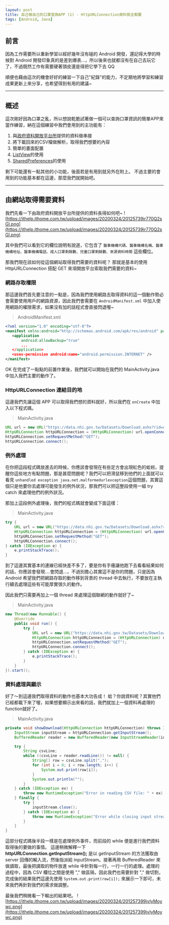 ```yaml
---
layout: post
title: 自己做自己的口罩查詢APP (1) - HttpURLConnection資料我全都要
tags: [Android, Java]
---
```


## 前言
因為工作需要所以重新學習以經好幾年沒有碰的 Android 開發，還記得大學的時候對 Android 開發印象真的是差到爆表...，所以後來也就都沒有在自己去玩它了，不過既然工作有需要硬著頭皮還是得把它學下去 QQ

順便也藉由這次的機會好好的練習一下自己"紀錄"的能力，不定期地將學習和練習成果更新上來分享，也希望得到有用的建議~

-----

## 概述
這次剛好因為口罩之亂，所以想說乾脆試著做一個可以查詢口罩資訊的簡單APP來當作練習，納在這個練習中我們會用到的主功能有：

1. 與[政府資料開放平台所][link1]提供的資料做串接
2. 將下載回來的CSV檔做解析，取得我們想要的內容
3. 簡單的畫面配置
4. [ListView][link2]的使用
5. [SharedPreferences][link3]的使用

剩下可能還有一點其他的小功能，後面若是有用到就另外在附上。
不過主要的會用到的功能基本都在這邊，那麼我們就開始吧。

-----

## 由網站取得需要資料
我們先看一下由政府資料開放平台所提供的資料長得如何吧~
![https://ithelp.ithome.com.tw/upload/images/20200324/20125739ir770Q2sGl.png](https://ithelp.ithome.com.tw/upload/images/20200324/20125739ir770Q2sGl.png)

其中我們可以看到它的欄位說明有說道，它包含了 `醫事機構代碼、醫事機構名稱、醫事機構地址、醫事機構電話、成人口罩剩餘數、兒童口罩剩餘數、來源資料時間` 這些欄位。

那我們現在該如何從這個網站取得我們需要的資料呢？
那就是基本的使用 HttpURLConnection 搭配 GET 來項開放平台索取我們需要的資料~

### 網路存取權限
那這邊我們首先要注意的一點是，因為我們使用網路去取得資料的這一個動作勢必會需要使用用戶的網路資源，因此我們會需要在 `AndroidManifest.xml` 中加入使用網路的權限需求，如果沒有加的話程式會直接閃退喔~

> AndroidManifest.xml

``` xml
<?xml version="1.0" encoding="utf-8"?>
<manifest xmlns:android="http://schemas.android.com/apk/res/android" package="com.example....">
   <application
       android:allowBackup="true"
       ...
   </application>
   <uses-permission android:name="android.permission.INTERNET" />
</manifest>
```

OK 在完成了一點點的前置作業後，我們就可以開始在我們的 MainActivity.java 中加入我們主要的動作了。

### HttpURLConnection 連結目的地

這邊我們先讓這個 APP 可以取得我們想的資料就好，所以我們在 `onCreate` 中加入以下程式碼。

> MainActivity.java

``` java
URL url = new URL("https://data.nhi.gov.tw/Datasets/Download.ashx?rid=A21030000I-D50001-001&l=https://data.nhi.gov.tw/resource/mask/maskdata.csv");
HttpURLConnection httpURLConnection = (HttpURLConnection) url.openConnection();
httpURLConnection.setRequestMethod("GET");
httpURLConnection.connect();
```

### 例外處理

在你把這段程式碼放進去的時候，你應該會發現在有些定方會出現紅色的蚯蚓，提醒你這些地方有點問題，那是甚麼問題呢？我們可以把滑鼠移到他們的上面就可以看見 `unhandled exception java.net.malformedurlexception`這個問題，其實這個只是他要你去處理可能發生的例外狀況，那我們可以把這整段使用一組 try catch 來處理他們的例外狀況。

那加上這段例外處理後，我們的程式碼就會變成下面這樣：

> MainActivity.java

``` java
try {
    URL url = new URL("https://data.nhi.gov.tw/Datasets/Download.ashx?rid=A21030000I-D50001-001&l=https://data.nhi.gov.tw/resource/mask/maskdata.csv");
    HttpURLConnection httpURLConnection = (HttpURLConnection) url.openConnection();
    httpURLConnection.setRequestMethod("GET");
    httpURLConnection.connect();
} catch (IOException e) {
    e.printStackTrace();
}
```

到了這邊其實基本的連線已經快差不多了，要是你有手癢讓他跑下去看看結果如何的話，你應該會發現....會閃退...，不過別擔心其實這不是你的問題，只是因為 Android 希望我們把網路存取的動作移到背景的 thread 中去執行，不要放在主執行續去處理這些有可能厚實很久的動作。

因此我們只需要再加上一個 thread 來處理這個聯網的動作就好了~

> MainActivity.java

``` java
new Thread(new Runnable() {
    @Override
    public void run() {
        try {
            URL url = new URL("https://data.nhi.gov.tw/Datasets/Download.ashx?rid=A21030000I-D50001-001&l=https://data.nhi.gov.tw/resource/mask/maskdata.csv");
            HttpURLConnection httpURLConnection = (HttpURLConnection) url.openConnection();
            httpURLConnection.setRequestMethod("GET");
            httpURLConnection.connect();
        } catch (IOException e) {
            e.printStackTrace();
        }
    }
}).start();
```

### 資料處理與顯示
好了～到這邊我們取得資料的動作也基本大功告成！
蛤？你說資料呢？其實他們已經都載下來了喔，如果想要顯示出來看的話，我們就加上一個資料再處理的function就好了。

> MainActivity.java

``` java
private void showDownload(HttpURLConnection httpURLConnection) throws IOException {
    InputStream inputStream = httpURLConnection.getInputStream();
    BufferedReader reader = new BufferedReader(new InputStreamReader(inputStream));

    try {
        String csvLine;
        while ((csvLine = reader.readLine()) != null) {
            String[] row = csvLine.split(",");
            for (int i = 0; i < row.length; i++) {
                System.out.print(row[i]);
            }
            System.out.println("");
        }
    } catch (IOException ex) {
        throw new RuntimeException("Error in reading CSV file: " + ex);
    } finally {
        try {
            inputStream.close();
        } catch (IOException e) {
            throw new RuntimeException("Error while closing input stream: " + e);
        }
    }
}
```

這部分程式碼後半段一樣是在處理例外事件，而前段的 while 便是進行我們資料取得後的要做的事情。
這邊稍微解釋一下 **httpURLConnection.getInputStream();** 是以 getInputStream 的方法獲取由 server 回傳的輸入流，然後指派給 inputStream。接著再用 BufferedReader 來做讀取，最後把讀取的物件放進 while 中針對每一行，一行一行的處理。處理的過程中，因為 CSV 欄位之間是使用 "," 做區隔，因此我們也需要針對 "," 做切割，完成後的結果我們這邊先使用 `System.out.print(row[i]);` 來展示一下即可，未來我們再針對我們的需求做調整。

最後我們稍微看一下輸出的結果吧。
![https://ithelp.ithome.com.tw/upload/images/20200324/201257399jvIyMoywc.png](https://ithelp.ithome.com.tw/upload/images/20200324/201257399jvIyMoywc.png)

[link1]: https://data.gov.tw/
[link2]: https://developer.android.com/reference/android/widget/ListView
[link3]: https://developer.android.com/reference/android/content/SharedPreferences
[link4]: https://github.com/gabriel0952/HttpURLConnectionTest/tree/master
